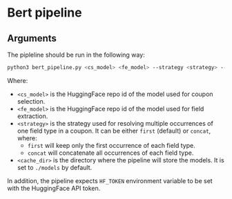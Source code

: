 # Bert pipeline

## Arguments

The pipleline should be run in the following way:

```bash
python3 bert_pipeline.py <cs_model> <fe_model> --strategy <strategy> --cache_dir <cache_dir>
```

Where:
- `<cs_model>` is the HuggingFace repo id of the model used for coupon selection.
- `<fe_model>` is the HuggingFace repo id of the model used for field extraction.
- `<strategy>` is the strategy used for resolving multiple occurrences of one field type in a coupon. It can be either `first` (default) or `concat`, where:
    - `first` will keep only the first occurrence of each field type.
    - `concat` will concatenate all occurrences of each field type.
- `<cache_dir>` is the directory where the pipeline will store the models. It is set to `./models` by default.

In addition, the pipeline expects `HF_TOKEN` environment variable to be set with the HuggingFace API token.
